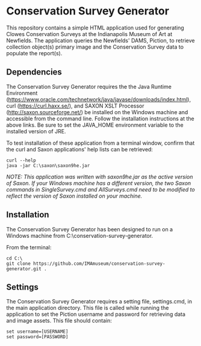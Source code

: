 # Conservation Survey Generator

This repository contains a simple HTML application used for generating Clowes Conservation Surveys at the Indianapolis Museum of Art at Newfields. The application queries the Newfields' DAMS, Piction, to retrieve collection object(s) primary image and the Conservation Survey data to populate the report(s).

## Dependencies

The Conservation Survey Generator requires the the Java Runtime Environment (https://www.oracle.com/technetwork/java/javase/downloads/index.html), curl (https://curl.haxx.se/), and SAXON XSLT Processor (http://saxon.sourceforge.net/) be installed on the Windows machine and accessible from the command line. Follow the installation instructions at the above links. Be sure to set the JAVA_HOME environment variable to the installed version of JRE.

To test installation of these application from a terminal window, confirm that the curl and Saxon applications' help lists can be retrieved:

	curl --help
	java -jar C:\saxon\saxon9he.jar

*NOTE: This application was written with saxon9he.jar as the active version of Saxon. If your Windows machine has a different version, the two Saxon commands in SingleSurvey.cmd and AllSurveys.cmd need to be modified to reflect the version of Saxon installed on your machine.*

## Installation

The Conservation Survey Generator has been designed to run on a Windows machine from C:\conservation-survey-generator.

From the terminal:

	cd C:\
	git clone https://github.com/IMAmuseum/conservation-survey-generator.git .

## Settings

The Conservation Survey Generator requires a setting file, settings.cmd, in the main application directory. This file is called while running the application to set the Piction username and password for retrieving data and image assets. This file should contain:

	set username=[USERNAME]
	set password=[PASSWORD]

